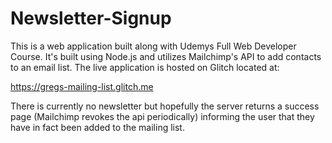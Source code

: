 # Newsletter-Signup

This is a web application built along with Udemys Full Web Developer Course. 
It's built using Node.js and utilizes Mailchimp's API to add contacts to an email list. The live application is hosted on Glitch located at:

https://gregs-mailing-list.glitch.me

There is currently no newsletter but hopefully the server returns a success page (Mailchimp revokes the api periodically) informing the user that they have in fact been added to the mailing list.

